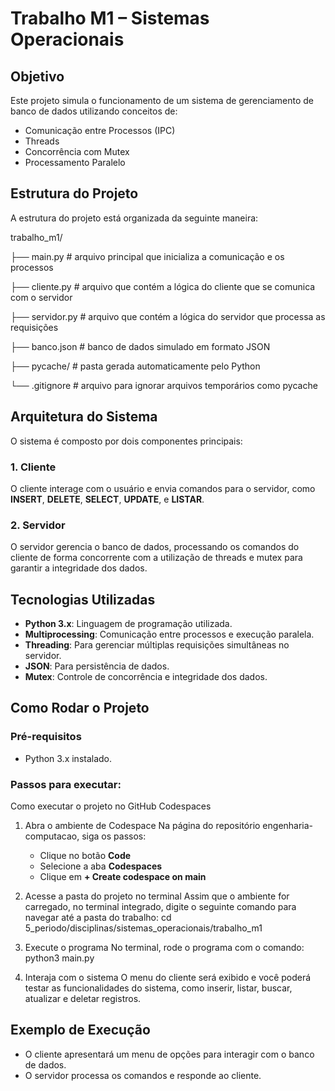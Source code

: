 # **Trabalho M1 – Sistemas Operacionais**

## **Objetivo**

Este projeto simula o funcionamento de um sistema de gerenciamento de banco de dados utilizando conceitos de:

- Comunicação entre Processos (IPC)
- Threads
- Concorrência com Mutex
- Processamento Paralelo

## **Estrutura do Projeto**

A estrutura do projeto está organizada da seguinte maneira:

trabalho_m1/

├── main.py # arquivo principal que inicializa a comunicação e os processos

├── cliente.py # arquivo que contém a lógica do cliente que se comunica com o servidor

├── servidor.py # arquivo que contém a lógica do servidor que processa as requisições

├── banco.json # banco de dados simulado em formato JSON

├── pycache/ # pasta gerada automaticamente pelo Python

└── .gitignore # arquivo para ignorar arquivos temporários como pycache

## **Arquitetura do Sistema**

O sistema é composto por dois componentes principais:

### **1. Cliente**

O cliente interage com o usuário e envia comandos para o servidor, como **INSERT**, **DELETE**, **SELECT**, **UPDATE**, e **LISTAR**.

### **2. Servidor**

O servidor gerencia o banco de dados, processando os comandos do cliente de forma concorrente com a utilização de threads e mutex para garantir a integridade dos dados.

## **Tecnologias Utilizadas**

- **Python 3.x**: Linguagem de programação utilizada.
- **Multiprocessing**: Comunicação entre processos e execução paralela.
- **Threading**: Para gerenciar múltiplas requisições simultâneas no servidor.
- **JSON**: Para persistência de dados.
- **Mutex**: Controle de concorrência e integridade dos dados.

## **Como Rodar o Projeto**

### **Pré-requisitos**

- Python 3.x instalado.

### **Passos para executar:**

Como executar o projeto no GitHub Codespaces

1. Abra o ambiente de Codespace
   Na página do repositório engenharia-computacao, siga os passos:
   - Clique no botão **Code**
   - Selecione a aba **Codespaces**
   - Clique em **+ Create codespace on main**

2. Acesse a pasta do projeto no terminal
   Assim que o ambiente for carregado, no terminal integrado, digite o seguinte comando para navegar até a pasta do trabalho:
   cd 5_periodo/disciplinas/sistemas_operacionais/trabalho_m1

3. Execute o programa
   No terminal, rode o programa com o comando:
   python3 main.py

4. Interaja com o sistema
   O menu do cliente será exibido e você poderá testar as funcionalidades do sistema, como inserir, listar, buscar, atualizar e deletar registros.

## Exemplo de Execução


- O cliente apresentará um menu de opções para interagir com o banco de dados.
- O servidor processa os comandos e responde ao cliente.
